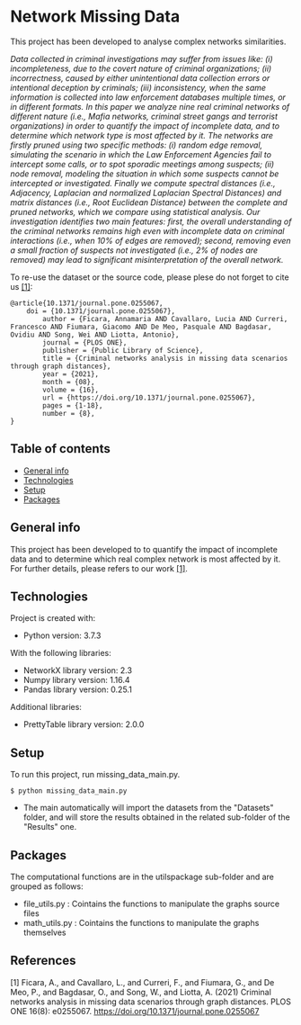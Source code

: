 # Network Missing Data

This project has been developed to analyse complex networks similarities.

_Data collected in criminal investigations may suffer from issues like: (i) incompleteness, due to the covert nature of criminal organizations; (ii) incorrectness, caused by either unintentional data collection errors or intentional deception by criminals; (iii) inconsistency, when the same information is collected into law enforcement databases multiple times, or in different formats. In this paper we analyze nine real criminal networks of different nature (i.e., Mafia networks, criminal street gangs and terrorist organizations) in order to quantify the impact of incomplete data, and to determine which network type is most affected by it. The networks are firstly pruned using two specific methods: (i) random edge removal, simulating the scenario in which the Law Enforcement Agencies fail to intercept some calls, or to spot sporadic meetings among suspects; (ii) node removal, modeling the situation in which some suspects cannot be intercepted or investigated. Finally we compute spectral distances (i.e., Adjacency, Laplacian and normalized Laplacian Spectral Distances) and matrix distances (i.e., Root Euclidean Distance) between the complete and pruned networks, which we compare using statistical analysis. Our investigation identifies two main features: first, the overall understanding of the criminal networks remains high even with incomplete data on criminal interactions (i.e., when 10% of edges are removed); second, removing even a small fraction of suspects not investigated (i.e., 2% of nodes are removed) may lead to significant misinterpretation of the overall network._

To re-use the dataset or the source code, please plese do not forget to cite us [[1]](#1):

```
@article{10.1371/journal.pone.0255067,
	doi = {10.1371/journal.pone.0255067},
    	author = {Ficara, Annamaria AND Cavallaro, Lucia AND Curreri, Francesco AND Fiumara, Giacomo AND De Meo, Pasquale AND Bagdasar, Ovidiu AND Song, Wei AND Liotta, Antonio},
    	journal = {PLOS ONE},
    	publisher = {Public Library of Science},
    	title = {Criminal networks analysis in missing data scenarios through graph distances},
    	year = {2021},
    	month = {08},
    	volume = {16},
    	url = {https://doi.org/10.1371/journal.pone.0255067},
    	pages = {1-18},
    	number = {8},
}
```


## Table of contents
* [General info](#general-info)
* [Technologies](#technologies)
* [Setup](#setup)
* [Packages](#packages)

## General info
This project has been developed to to quantify the impact of incomplete data and to determine which real complex network is most affected by it. For further details, please refers to our work [[1]](#1).
	
## Technologies
Project is created with:
* Python version: 3.7.3

With the following libraries:
* NetworkX library version: 2.3
* Numpy library version: 1.16.4
* Pandas library version: 0.25.1

Additional libraries:
* PrettyTable library version: 2.0.0
	
## Setup
To run this project, run missing_data_main.py. 
```
$ python missing_data_main.py
```

* The main automatically will import the datasets from the "Datasets" folder, and will store the results obtained in the related sub-folder of the "Results" one.

## Packages
The computational functions are in the utilspackage sub-folder and are grouped as follows:
* file_utils.py : Cointains the functions to manipulate the graphs source files
* math_utils.py : Cointains the functions to manipulate the graphs themselves

## References

<a id="1">[1]</a> 
Ficara, A., and Cavallaro, L., and Curreri, F., and Fiumara, G., and De Meo, P., and Bagdasar, O., and Song, W., and Liotta, A. (2021) 
Criminal networks analysis in missing data scenarios through graph distances.
PLOS ONE 16(8): e0255067. https://doi.org/10.1371/journal.pone.0255067 
